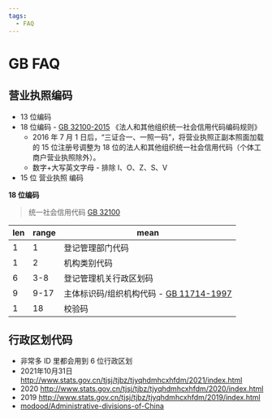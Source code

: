 ```yaml
---
tags:
  - FAQ
---
```


# GB FAQ

## 营业执照编码

- 13 位编码
- 18 位编码 - [GB 32100-2015](./gb-32100.md) 《法人和其他组织统一社会信用代码编码规则》
  - 2016 年 7 月 1 日后，“三证合一、一照一码”，将营业执照正副本照面加载的 15 位注册号调整为 18 位的法人和其他组织统一社会信用代码（个体工商户营业执照除外）。
  - 数字+大写英文字母 - 排除 I、O、Z、S、V
- 15 位 营业执照 编码 [](./gs-15.md)

**18 位编码**

> 统一社会信用代码 [GB 32100](./gb-32100.md)

| len | range | mean                                                     |
| --- | ----- | -------------------------------------------------------- |
| 1   | 1     | 登记管理部门代码                                         |
| 1   | 2     | 机构类别代码                                             |
| 6   | 3-8   | 登记管理机关行政区划码                                   |
| 9   | 9-17  | 主体标识码/组织机构代码 - [GB 11714-1997](./gb-11714.md) |
| 1   | 18    | 校验码                                                   |

## 行政区划代码

- 非常多 ID 里都会用到 6 位行政区划
- 2021年10月31日 http://www.stats.gov.cn/tjsj/tjbz/tjyqhdmhcxhfdm/2021/index.html
- 2020 http://www.stats.gov.cn/tjsj/tjbz/tjyqhdmhcxhfdm/2020/index.html
- 2019 http://www.stats.gov.cn/tjsj/tjbz/tjyqhdmhcxhfdm/2019/index.html
- [modood/Administrative-divisions-of-China](https://github.com/modood/Administrative-divisions-of-China)

